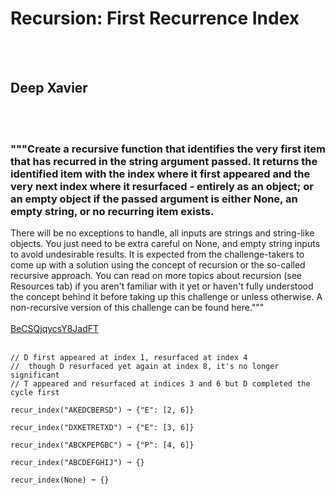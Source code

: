 # Recursion: First Recurrence Index
<br><br>
## Deep Xavier
<br><br>
### """Create a recursive function that identifies the very first item that has recurred in the string argument passed. It returns the identified item with the index where it first appeared and the very next index where it resurfaced - entirely as an object; or an empty object if the passed argument is either None, an empty string, or no recurring item exists.
There will be no exceptions to handle, all inputs are strings and string-like objects. You just need to be extra careful on None, and empty string inputs to avoid undesirable results.
It is expected from the challenge-takers to come up with a solution using the concept of recursion or the so-called recursive approach.
You can read on more topics about recursion (see Resources tab) if you aren't familiar with it yet or haven't fully understood the concept behind it before taking up this challenge or unless otherwise.
A non-recursive version of this challenge can be found here."""
<br><br>
[BeCSQjqycsY8JadFT](https://edabit.com/challenge/BeCSQjqycsY8JadFT)
<br><br>
```recur_index("KDXTDATTDD") ➞ {"D": [1, 4]}
// D first appeared at index 1, resurfaced at index 4
//  though D resurfaced yet again at index 8, it's no longer significant
// T appeared and resurfaced at indices 3 and 6 but D completed the cycle first

recur_index("AKEDCBERSD") ➞ {"E": [2, 6]}

recur_index("DXKETRETXD") ➞ {"E": [3, 6]}

recur_index("ABCKPEPGBC") ➞ {"P": [4, 6]}

recur_index("ABCDEFGHIJ") ➞ {}

recur_index(None) ➞ {}
```

<br><br>
